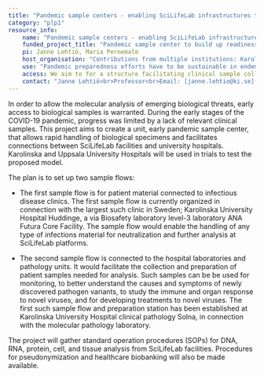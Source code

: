 ```yaml
---
title: "Pandemic sample centers - enabling SciLifeLab infrastructures to form pandemic preparedness capability"
category: "plp1"
resource_info:
    name: "Pandemic sample centers - enabling SciLifeLab infrastructures to form pandemic preparedness capability"
    funded_project_title: "Pandemic sample center to build up readiness to connect SciLifeLab infrastructure and university hospitals"
    pi: Janne Lehtiö, Maria Pernemalm
    host_organisation: "Contributions from multiple institutions: Karolinska Institutet/SciLifeLab, Karolinska University Hospital, Uppsala University Hospital."
    use: "Pandemic preparedness efforts have to be sustainable in endemic times. Therefore, to allow for continuity, training and sustainable co-financing with other sources, the project organization is connected to ongoing Precision Medicine Initiatives at hospitals and SciLifeLab."
    access: We aim to for a structure facilitating clinical sample collection and access open to all researchers financed by fee/sample model, provided ethical approval is in place. This is however a major undertaking, which will need long term effort and coordination with biobank as well as precision medicine centers/functions currently initiated at university hospitals as well as at SciLifeLab.
    contact: "Janne Lehtiö<br>Professor<br>Email: [janne.lehtio@ki.se](mailto:janne.lehtio@ki.se)<br><br>Maria Pernemalm<br>Principal researcher<br>Email: [maria.pernemalmk@scilifelab.se](maria.pernemalmk@scilifelab.se)"
---
```


In order to allow the molecular analysis of emerging biological threats, early access to biological samples is warranted. During the early stages of the COVID-19 pandemic, progress was limited by a lack of relevant clinical samples. This project aims to create a unit, early pandemic sample center, that allows rapid handling of biological specimens and facilitates connections between SciLifeLab facilities and university hospitals. Karolinska and Uppsala University Hospitals will be used in trials to test the proposed model.

The plan is to set up two sample flows:

* The first sample flow is for patient material connected to infectious disease clinics. The first sample flow is currently organized in connection with the largest such clinic in Sweden; Karolinska University Hospital Huddinge, a via Biosafety laboratory level-3 laboratory ANA Futura Core Facility. The sample flow would enable the handling of any type of infections material for neutralization and further analysis at SciLifeLab platforms.

* The second sample flow is connected to the hospital laboratories and pathology units. It would facilitate the collection and preparation of patient samples needed for analysis. Such samples can be be used for monitoring, to better understand the causes and symptoms of newly discovered pathogen variants, to study the immune and organ response to novel viruses, and for developing treatments to novel viruses. The first such sample flow and preparation station has been established at Karolinska University Hospital clinical pathology Solna, in connection with the molecular pathology laboratory.

The project will gather standard operation procedures (SOPs) for DNA, RNA, protein, cell, and tissue analysis from SciLifeLab facilities. Procedures for pseudonymization and healthcare biobanking will also be made available.
